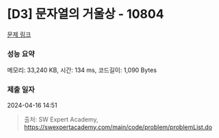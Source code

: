 # [D3] 문자열의 거울상 - 10804 

[문제 링크](https://swexpertacademy.com/main/code/problem/problemDetail.do?contestProbId=AXTC0x16D8EDFASe) 

### 성능 요약

메모리: 33,240 KB, 시간: 134 ms, 코드길이: 1,090 Bytes

### 제출 일자

2024-04-16 14:51



> 출처: SW Expert Academy, https://swexpertacademy.com/main/code/problem/problemList.do